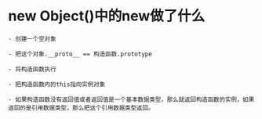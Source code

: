 # new Object()中的new做了什么
    - 创建一个空对象

    - 把这个对象.__proto__ == 构造函数.prototype

    - 将构造函数执行

    - 把构造函数内的this指向实例对象

    - 如果构造函数没有返回值或者返回值是一个基本数据类型，那么就返回构造函数的实例，如果返回的是引用数据类型，那么把这个引用数据类型返回。    